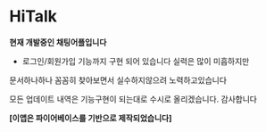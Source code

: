 # HiTalk

**현재 개발중인 채팅어플입니다**

- 로그인/회원가입 기능까지 구현 되어 있습니다
실력은 많이 미흡하지만

문서하나하나 꼼꼼히 찾아보면서 실수하지않으려 노력하고있습니다

모든 업데이트 내역은 기능구현이 되는대로 수시로 올리겠습니다. 감사합니다

**[이앱은 파이어베이스를 기반으로 제작되었습니다]**
